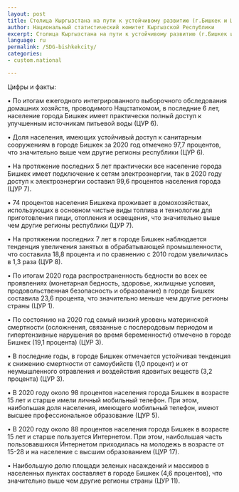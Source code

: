 ```yaml
---
layout: post
title: Столица Кыргызстана на пути к устойчивому развитию (г.Бишкек и ЦУР)
author: Национальный статистический комитет Кыргызской Республики
excerpt: Столица Кыргызстана на пути к устойчивому развитию (г.Бишкек и ЦУР)
language: ru
permalink: /SDG-bishkekcity/
categories: 
- custom.national

---
```

Цифры и факты:

•	По итогам ежегодного интегрированного выборочного обследования домашних хозяйств, проводимого Нацстаткомом, в последние 6 лет, население города Бишкек имеет практически полный доступ к улучшенным источникам питьевой воды (ЦУР 6).

•	Доля населения, имеющих устойчивый доступ к санитарным сооружениям в городе Бишкек за 2020 год отмечено 97,7 процентов, что значительно выше чем другие регионы республики (ЦУР 6).

•	На протяжение последних 5 лет практически все население города Бишкек имеет подключение к сетям электроэнергии, так в 2020 году доступ к электроэнергии составил 99,6 процентов населения города (ЦУР 7).

•	74 процентов населения Бишкека проживает в домохозяйствах, использующих в основном чистые виды топлива и технологии для приготовления пищи, отопления и освещения, что значительно выше чем другие регионы республики (ЦУР 7).

•	На протяжении последних 7 лет в городе Бишкек наблюдается тенденция увеличения занятых в обрабатывающей промышленности, что составила 18,8 процента и по сравнению с 2010 годом увеличилась в 1,3 раза (ЦУР 8).

•	По итогам 2020 года распространенность бедности во всех ее проявлениях (монетарная бедность, здоровье, жилищные условия, продовольственная безопасность и образование) в городе Бишкек составила 23,6 процента, что значительно меньше чем другие регионы страны (ЦУР 1).

•	По состоянию на 2020 год самый низкий уровень материнской смертности (осложнения, связанные c послеродовым периодом и гипертензивные нарушения во время беременности) отмечено в городе Бишкек (19,1 процента) (ЦУР 3).

•	В последние годы, в городе Бишкек отмечается устойчивая тенденция к снижению смертности от самоубийств (1,0 процент) и от неумышленного отравления и воздействия ядовитых веществ (3,2 процента) (ЦУР 3).

•	В 2020 году около 98 процентов населения города Бишкек в возрасте 15 лет и старше имели личный мобильный телефон. При этом, наибольшая доля населения, имеющего мобильный телефон, имеют высшее профессиональное образование (ЦУР 5).

•	В 2020 году около 88 процентов населения города Бишкек в возрасте 15 лет и старше пользуется Интернетом. При этом, наибольшая часть пользовавшихся Интернетом приходилась на молодежь в возрасте от 15-28 и на население с высшим образованием (ЦУР 17).

•	Наибольшую долю площади зеленых насаждений и массивов в населенных пунктах составляет в городе Бишкек (4,6 процентов), что значительно выше чем другие регионы страны (ЦУР 11).
